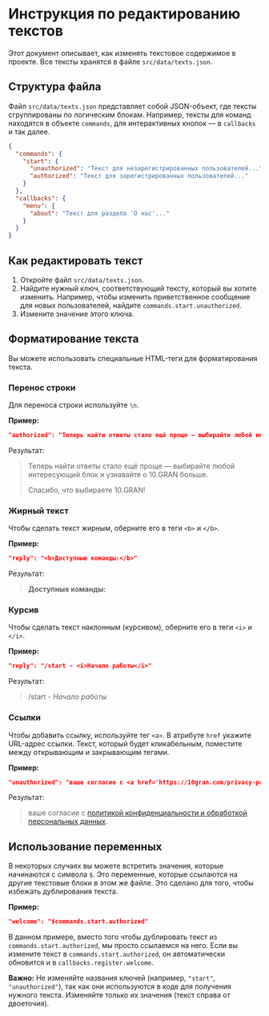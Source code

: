 # Инструкция по редактированию текстов

Этот документ описывает, как изменять текстовое содержимое в проекте. Все тексты хранятся в файле `src/data/texts.json`.

## Структура файла

Файл `src/data/texts.json` представляет собой JSON-объект, где тексты сгруппированы по логическим блокам. Например, тексты для команд находятся в объекте `commands`, для интерактивных кнопок — в `callbacks` и так далее.

```json
{
  "commands": {
    "start": {
      "unauthorized": "Текст для незарегистрированных пользователей...",
      "authorized": "Текст для зарегистрированных пользователей..."
    }
  },
  "callbacks": {
    "menu": {
      "about": "Текст для раздела 'О нас'..."
    }
  }
}
```

## Как редактировать текст

1.  Откройте файл `src/data/texts.json`.
2.  Найдите нужный ключ, соответствующий тексту, который вы хотите изменить. Например, чтобы изменить приветственное сообщение для новых пользователей, найдите `commands.start.unauthorized`.
3.  Измените значение этого ключа.

## Форматирование текста

Вы можете использовать специальные HTML-теги для форматирования текста.

### Перенос строки

Для переноса строки используйте `\n`.

**Пример:**

```json
"authorized": "Теперь найти ответы стало ещё проще — выбирайте любой интересующий блок и узнавайте о 10.GRAN больше.\n\nСпасибо, что выбираете 10.GRAN!"
```

Результат:

> Теперь найти ответы стало ещё проще — выбирайте любой интересующий блок и узнавайте о 10.GRAN больше.
>
> Спасибо, что выбираете 10.GRAN!

### Жирный текст

Чтобы сделать текст жирным, оберните его в теги `<b>` и `</b>`.

**Пример:**

```json
"reply": "<b>Доступные команды:</b>"
```

Результат:

> **Доступные команды:**

### Курсив

Чтобы сделать текст наклонным (курсивом), оберните его в теги `<i>` и `</i>`.

**Пример:**

```json
"reply": "/start - <i>Начало работы</i>"
```

Результат:

> /start - _Начало работы_

### Ссылки

Чтобы добавить ссылку, используйте тег `<a>`. В атрибуте `href` укажите URL-адрес ссылки. Текст, который будет кликабельным, поместите между открывающим и закрывающим тегами.

**Пример:**

```json
"unauthorized": "ваше согласие с <a href='https://10gran.com/privacy-policy/ru'>политикой конфиденциальности и обработкой персональных данных</a>."
```

Результат:

> ваше согласие с [политикой конфиденциальности и обработкой персональных данных](https://10gran.com/privacy-policy/ru).

## Использование переменных

В некоторых случаях вы можете встретить значения, которые начинаются с символа `$`. Это переменные, которые ссылаются на другие текстовые блоки в этом же файле. Это сделано для того, чтобы избежать дублирования текста.

**Пример:**

```json
"welcome": "$commands.start.authorized"
```

В данном примере, вместо того чтобы дублировать текст из `commands.start.authorized`, мы просто ссылаемся на него. Если вы измените текст в `commands.start.authorized`, он автоматически обновится и в `callbacks.register.welcome`.

**Важно:** Не изменяйте названия ключей (например, `"start"`, `"unauthorized"`), так как они используются в коде для получения нужного текста. Изменяйте только их значения (текст справа от двоеточия).
